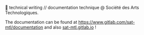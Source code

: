 :wave: technical writing // documentation technique @ Société des Arts Technologiques.

The documentation can be found at https://www.gitlab.com/sat-mtl/documentation and also [sat-mtl.gitlab.io](https://sat-mtl.gitlab.io) !
